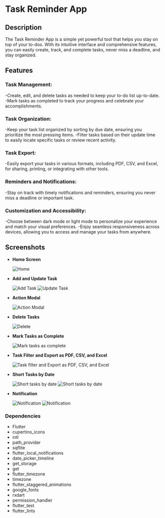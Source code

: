 # Task Reminder App

## Description

The Task Reminder App is a simple yet powerful tool that helps you stay on top of your to-dos. With its intuitive interface and comprehensive features, you can easily create, track, and complete tasks, never miss a deadline, and stay organized.

## Features

### Task Management:
-Create, edit, and delete tasks as needed to keep your to-do list up-to-date.
-Mark tasks as completed to track your progress and celebrate your accomplishments.

### Task Organization:
-Keep your task list organized by sorting by due date, ensuring you prioritize the most pressing items.
-Filter tasks based on their update time to easily locate specific tasks or review recent activity.

### Task Export:
-Easily export your tasks in various formats, including PDF, CSV, and Excel, for sharing, printing, or integrating with other tools.

### Reminders and Notifications:
-Stay on track with timely notifications and reminders, ensuring you never miss a deadline or important task.

### Customization and Accessibility:
-Choose between dark mode or light mode to personalize your experience and match your visual preferences.
-Enjoy seamless responsiveness across devices, allowing you to access and manage your tasks from anywhere.

## Screenshots

- **Home Screen**
  
  ![Home](https://github.com/tuljeshrahul/ToDoApp/blob/090d88e511cd6d7ca2bbc106245f675d278d3c43/images/screenshot/Home%20Screen.png)

- **Add and Update Task**
  
  ![Add Task](https://github.com/tuljeshrahul/ToDoApp/blob/934fe68ddfc12323b1884dc958a16a2cda17e139/images/screenshot/Action%20modal.png)
  ![Update Task](https://github.com/tuljeshrahul/ToDoApp/blob/26ba0e8a9fed3bb9e1bf5bc1667b2069d1c71622/images/screenshot/Update%20task.png)

- **Action Modal**
  
  ![Action Modal]()

- **Delete Tasks**
  
  ![Delete]()

- **Mark Tasks as Complete**
  
  ![Mark tasks as complete]()

- **Task Filter and Export as PDF, CSV, and Excel**
  
  ![Task filter and Export as PDF, CSV, and Excel]()

- **Short Tasks by Date**
  
  ![Short tasks by date]()
  ![Short tasks by date]()

- **Notification**
  
  ![Notification]()
  ![Notification]()

### Dependencies

- Flutter
- cupertino_icons
- intl
- path_provider
- sqflite
- flutter_local_notifications
- date_picker_timeline
- get_storage
- get
- flutter_timezone
- timezone
- flutter_staggered_animations
- google_fonts
- rxdart
- permission_handler
- flutter_test
- flutter_lints


